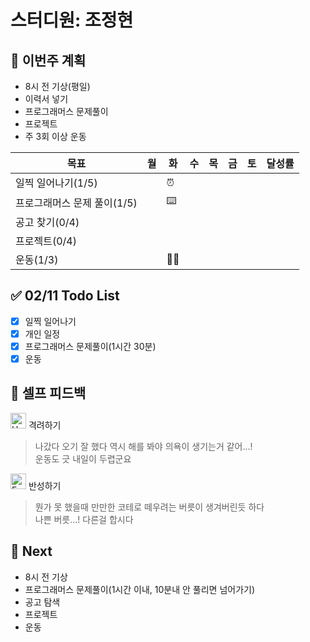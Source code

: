 # 스터디원: 조정현

## 🚀 이번주 계획

- 8시 전 기상(평일)
- 이력서 넣기
- 프로그래머스 문제풀이
- 프로젝트
- 주 3회 이상 운동

| 목표                        | 월  | 화  | 수  | 목  | 금  | 토  | 달성률 |
| --------------------------- | --- | --- | --- | --- | --- | --- | ------ |
| 일찍 일어나기(1/5)          |     | ⏰  |     |     |     |     |        |
| 프로그래머스 문제 풀이(1/5) |     | ⌨️  |     |     |     |     |        |
| 공고 찾기(0/4)              |     |     |     |     |     |     |        |
| 프로젝트(0/4)               |     |     |     |     |     |     |        |
| 운동(1/3)                   |     | 🏃‍♀️  |     |     |     |     |        |

## ✅ 02/11 Todo List

- [x] 일찍 일어나기
- [x] 개인 일정
- [x] 프로그래머스 문제풀이(1시간 30분)
- [x] 운동

## 🎉 셀프 피드백

<img src="https://raw.githubusercontent.com/Tarikul-Islam-Anik/Animated-Fluent-Emojis/master/Emojis/Smilies/Hugging%20Face.png" alt="Hugging Face" width="25" height="25"> 격려하기</img>

> 나갔다 오기 잘 했다 역시 해를 봐야 의욕이 생기는거 같어...!<br>
> 운동도 긋 내일이 두렵군요

<img src="https://raw.githubusercontent.com/Tarikul-Islam-Anik/Animated-Fluent-Emojis/master/Emojis/Smilies/Face%20with%20Monocle.png" alt="Face with Monocle" width="25" height="25"> 반성하기</img>

> 뭔가 못 했을때 만만한 코테로 떼우려는 버릇이 생겨버린듯 하다<br>
> 나쁜 버릇...! 다른걸 합시다

## 🌱 Next

- 8시 전 기상
- 프로그래머스 문제풀이(1시간 이내, 10분내 안 풀리면 넘어가기)
- 공고 탐색
- 프로젝트
- 운동
